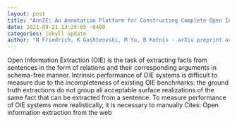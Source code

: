 ```yaml
--- 
layout: post 
title: "AnnIE: An Annotation Platform for Constructing Complete Open Information Extraction Benchmark" 
date: 2021-09-21 13:29:05 -0400 
categories: jekyll update 
author: "N Friedrich, K Gashteovski, M Yu, B Kotnis - arXiv preprint arXiv , 2021" 
--- 
```

Open Information Extraction (OIE) is the task of extracting facts from sentences in the form of relations and their corresponding arguments in schema-free manner. Intrinsic performance of OIE systems is difficult to measure due to the incompleteness of existing OIE benchmarks: the ground truth extractions do not group all acceptable surface realizations of the same fact that can be extracted from a sentence. To measure performance of OIE systems more realistically, it is necessary to manually Cites: Open information extraction from the web